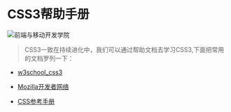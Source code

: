 # CSS3帮助手册



![前端与移动开发学院][1]
>CSS3一致在持续进化中，我们可以通过帮助文档去学习CSS3,下面把常用的文档罗列一下：



* [w3school_css3][2]
* [Mozilla开发者网络][3]
* [CSS参考手册 ][4]


  [1]: http://static.zybuluo.com/antumuFish/xfnngpb23mze67n7y3y9ir3l/desk.jpg
  [2]: http://www.w3school.com.cn/css3/index.asp
  [3]: https://developer.mozilla.org/zh-CN/
  [4]: http://css.doyoe.com/
